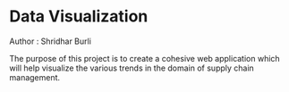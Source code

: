 Data Visualization
=================

Author : Shridhar Burli

The purpose of this project is to create a cohesive web application which will help visualize the various trends in the domain of supply chain management.
